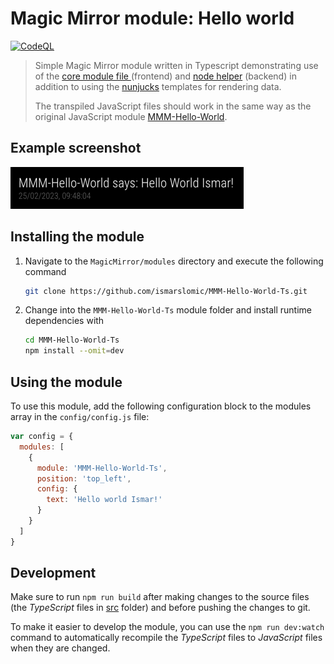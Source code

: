 # Magic Mirror module: Hello world
[![CodeQL](https://github.com/ismarslomic/MMM-Hello-World-Ts/actions/workflows/codeql.yml/badge.svg)](https://github.com/ismarslomic/MMM-Hello-World-Ts/actions/workflows/codeql.yml)

> Simple Magic Mirror module written in Typescript demonstrating use of the [core module file ](https://docs.magicmirror.builders/development/core-module-file.html#available-module-instance-properties) (frontend)
> and [node helper](https://docs.magicmirror.builders/development/node-helper.html) (backend) in addition to using the [nunjucks](https://mozilla.github.io/nunjucks/) templates for rendering data.
>
> The transpiled JavaScript files should work in the same way as the original JavaScript module [MMM-Hello-World](https://github.com/ismarslomic/MMM-Hello-World).

## Example screenshot

![Screenshot](screenshot.png)

## Installing the module

1. Navigate to the `MagicMirror/modules` directory and execute the following command

   ```sh
   git clone https://github.com/ismarslomic/MMM-Hello-World-Ts.git
   ```

2. Change into the `MMM-Hello-World-Ts` module folder and install runtime dependencies with
   ```sh
   cd MMM-Hello-World-Ts
   npm install --omit=dev
   ```

## Using the module

To use this module, add the following configuration block to the modules array in
the `config/config.js` file:

```js
var config = {
  modules: [
    { 
      module: 'MMM-Hello-World-Ts', 
      position: 'top_left',
      config: {
        text: 'Hello world Ismar!'
      }
    }
  ]
}
```

## Development

Make sure to run `npm run build` after making changes to the source files (the _TypeScript_ files in [src](src) folder) and before pushing the changes to git.

To make it easier to develop the module, you can use the `npm run dev:watch` command to automatically recompile the _TypeScript_ files to _JavaScript_ files when they are changed.
